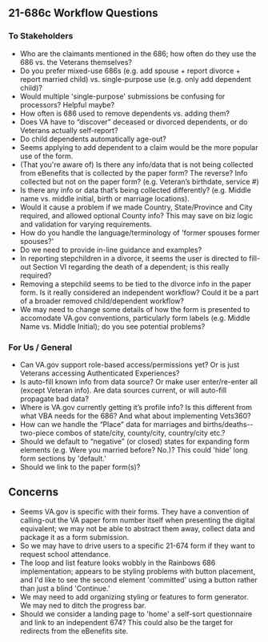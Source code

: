 ## 21-686c Workflow Questions

### To Stakeholders
- Who are the claimants mentioned in the 686; how often do they use the 686 vs. the Veterans themselves?
- Do you prefer mixed-use 686s (e.g. add spouse + report divorce + report married child) vs. single-purpose use (e.g. only add dependent child)?
- Would multiple 'single-purpose' submissions be confusing for processors? Helpful maybe?
- How often is 686 used to remove dependents vs. adding them? 
- Does VA have to “discover” deceased or divorced dependents, or do Veterans actually self-report? 
- Do child dependents automatically age-out?
- Seems applying to add dependent to a claim would be the more popular use of the form. 
- (That you're aware of) Is there any info/data that is not being collected from eBenefits that is collected by the paper form? The reverse? Info collected but not on the paper form? (e.g. Veteran’s birthdate, service #)
- Is there any info or data that’s being collected differently? (e.g. Middle name vs. middle initial, birth or marriage locations).
- Would it cause a problem if we made Country, State/Province and City required, and allowed optional County info? This may save on biz logic and validation for varying requirements.
- How do you handle the language/terminology of 'former spouses former spouses?'
- Do we need to provide in-line guidance and examples?
- In reporting stepchildren in a divorce, it seems the user is directed to fill-out Section VI regarding the death of a dependent; is this really required?
- Removing a stepchild seems to be tied to the divorce info in the paper form. Is it really considered an independent workflow? Could it be a part of a broader removed child/dependent workflow?
- We may need to change some details of how the form is presented to accomodate VA.gov conventions, particularly form labels (e.g. Middle Name vs. Middle Initial); do you see potential problems?

### For Us / General
- Can VA.gov support role-based access/permissions yet? Or is just Veterans accessing Authenticated Experiences?
- Is auto-fill known info from data source? Or make user enter/re-enter all (except Veteran info). Are data sources current, or will auto-fill propagate bad data?
- Where is VA.gov currently getting it’s profile info? Is this different from what VBA needs for the 686? And what about implementing Vets360?
- How can we handle the “Place” data for marriages and births/deaths--two-piece combos of state/city, county/city, country/city etc.?
- Should we default to “negative” (or closed) states for expanding form elements (e.g. Were you married before? No.)? This could 'hide' long form sections by 'default.'
- Should we link to the paper form(s)?

## Concerns
- Seems VA.gov is specific with their forms. They have a convention of calling-out the VA paper form number itself when presenting the digital equivalent; we may not be able to abstract them away, collect data and package it as a form submission.
- So we may have to drive users to a specific 21-674 form if they want to request school attendance.
- The loop and list feature looks wobbly in the Rainbows 686 implementation; appears to be styling problems with button placement, and I'd like to see the second element 'committed' using a button rather than just a blind 'Continue.'
- We may need to add organizing styling or features to form generator. We may ned to ditch the progress bar.
- Should we consider a landing page to 'home' a self-sort questionnaire and link to an independent 674? This could also be the target for redirects from the eBenefits site.
